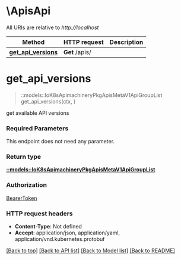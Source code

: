 # \ApisApi

All URIs are relative to *http://localhost*

Method | HTTP request | Description
------------- | ------------- | -------------
[**get_api_versions**](ApisApi.md#get_api_versions) | **Get** /apis/ | 


# **get_api_versions**
> ::models::IoK8sApimachineryPkgApisMetaV1ApiGroupList get_api_versions(ctx, )


get available API versions

### Required Parameters
This endpoint does not need any parameter.

### Return type

[**::models::IoK8sApimachineryPkgApisMetaV1ApiGroupList**](io.k8s.apimachinery.pkg.apis.meta.v1.APIGroupList.md)

### Authorization

[BearerToken](../README.md#BearerToken)

### HTTP request headers

 - **Content-Type**: Not defined
 - **Accept**: application/json, application/yaml, application/vnd.kubernetes.protobuf

[[Back to top]](#) [[Back to API list]](../README.md#documentation-for-api-endpoints) [[Back to Model list]](../README.md#documentation-for-models) [[Back to README]](../README.md)

